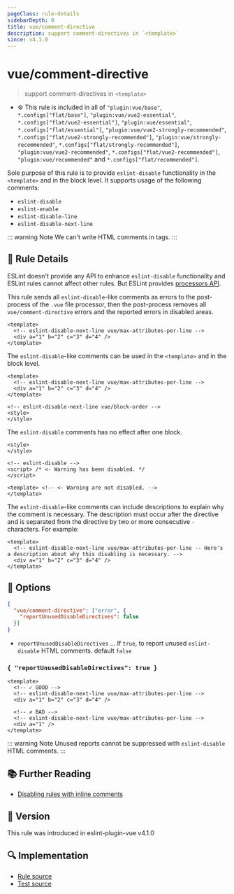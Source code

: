 ```yaml
---
pageClass: rule-details
sidebarDepth: 0
title: vue/comment-directive
description: support comment-directives in `<template>`
since: v4.1.0
---
```


# vue/comment-directive

> support comment-directives in `<template>`

- :gear: This rule is included in all of `"plugin:vue/base"`, `*.configs["flat/base"]`, `"plugin:vue/vue2-essential"`, `*.configs["flat/vue2-essential"]`, `"plugin:vue/essential"`, `*.configs["flat/essential"]`, `"plugin:vue/vue2-strongly-recommended"`, `*.configs["flat/vue2-strongly-recommended"]`, `"plugin:vue/strongly-recommended"`, `*.configs["flat/strongly-recommended"]`, `"plugin:vue/vue2-recommended"`, `*.configs["flat/vue2-recommended"]`, `"plugin:vue/recommended"` and `*.configs["flat/recommended"]`.

Sole purpose of this rule is to provide `eslint-disable` functionality in the `<template>` and in the block level.
It supports usage of the following comments:

- `eslint-disable`
- `eslint-enable`
- `eslint-disable-line`
- `eslint-disable-next-line`

::: warning Note
We can't write HTML comments in tags.
:::

## :book: Rule Details

ESLint doesn't provide any API to enhance `eslint-disable` functionality and ESLint rules cannot affect other rules. But ESLint provides [processors API](https://eslint.org/docs/developer-guide/working-with-plugins#processors-in-plugins).

This rule sends all `eslint-disable`-like comments as errors to the post-process of the `.vue` file processor, then the post-process removes all `vue/comment-directive` errors and the reported errors in disabled areas.

<eslint-code-block :rules="{'vue/comment-directive': ['error'], 'vue/max-attributes-per-line': ['error']}">

```vue
<template>
  <!-- eslint-disable-next-line vue/max-attributes-per-line -->
  <div a="1" b="2" c="3" d="4" />
</template>
```

</eslint-code-block>

The `eslint-disable`-like comments can be used in the `<template>` and in the block level.

<eslint-code-block :rules="{'vue/comment-directive': ['error'], 'vue/max-attributes-per-line': ['error'], 'vue/block-order': ['error'] }">

```vue
<template>
  <!-- eslint-disable-next-line vue/max-attributes-per-line -->
  <div a="1" b="2" c="3" d="4" />
</template>

<!-- eslint-disable-next-line vue/block-order -->
<style>
</style>
```

</eslint-code-block>

The `eslint-disable` comments has no effect after one block.

<eslint-code-block :rules="{'vue/comment-directive': ['error'], 'vue/max-attributes-per-line': ['error'], 'vue/block-order': ['error'] }">

```vue
<style>
</style>

<!-- eslint-disable -->
<script> /* <- Warning has been disabled. */
</script>

<template> <!-- <- Warning are not disabled. -->
</template>

```

</eslint-code-block>

The `eslint-disable`-like comments can include descriptions to explain why the comment is necessary. The description must occur after the directive and is separated from the directive by two or more consecutive `-` characters. For example:

<eslint-code-block :rules="{'vue/comment-directive': ['error'], 'vue/max-attributes-per-line': ['error']}">

```vue
<template>
  <!-- eslint-disable-next-line vue/max-attributes-per-line -- Here's a description about why this disabling is necessary. -->
  <div a="1" b="2" c="3" d="4" />
</template>
```

</eslint-code-block>

## :wrench: Options

```json
{
  "vue/comment-directive": ["error", {
    "reportUnusedDisableDirectives": false
  }]
}
```

- `reportUnusedDisableDirectives` ... If `true`, to report unused `eslint-disable` HTML comments. default `false`

### `{ "reportUnusedDisableDirectives": true }`

<eslint-code-block :rules="{'vue/comment-directive': ['error', {reportUnusedDisableDirectives: true} ], 'vue/max-attributes-per-line': ['error']}">

```vue
<template>
  <!-- ✓ GOOD -->
  <!-- eslint-disable-next-line vue/max-attributes-per-line -->
  <div a="1" b="2" c="3" d="4" />

  <!-- ✗ BAD -->
  <!-- eslint-disable-next-line vue/max-attributes-per-line -->
  <div a="1" />
</template>
```

</eslint-code-block>

::: warning Note
Unused reports cannot be suppressed with `eslint-disable` HTML comments.
:::

## :books: Further Reading

- [Disabling rules with inline comments]

[Disabling rules with inline comments]: https://eslint.org/docs/user-guide/configuring#disabling-rules-with-inline-comments

## :rocket: Version

This rule was introduced in eslint-plugin-vue v4.1.0

## :mag: Implementation

- [Rule source](https://github.com/vuejs/eslint-plugin-vue/blob/master/lib/rules/comment-directive.js)
- [Test source](https://github.com/vuejs/eslint-plugin-vue/blob/master/tests/lib/rules/comment-directive.js)
